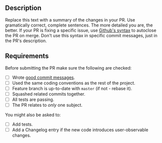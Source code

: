 ## Description

Replace this text with a summary of the changes in your PR. Use gramatically
correct, complete sentences. The more detailed you are, the better. If your PR
is fixing a specific issue, use [Github's syntax][autoclose] to autoclose the PR on
merge. Don't use this syntax in specific commit messages, just in the PR's
description.

## Requirements

Before submitting the PR make sure the following are checked:

* [ ] Wrote [good commit messages][commits].
* [ ] Used the same coding conventions as the rest of the project.
* [ ] Feature branch is up-to-date with `master` (if not - rebase it).
* [ ] Squashed related commits together.
* [ ] All tests are passing.
* [ ] The PR relates to *only* one subject.

You might also be asked to:

* [ ] Add tests.
* [ ] Add a Changelog entry if the new code introduces user-observable changes.

[autoclose]: https://github.com/blog/1506-closing-issues-via-pull-requests
[commits]: http://tbaggery.com/2008/04/19/a-note-about-git-commit-messages.html
